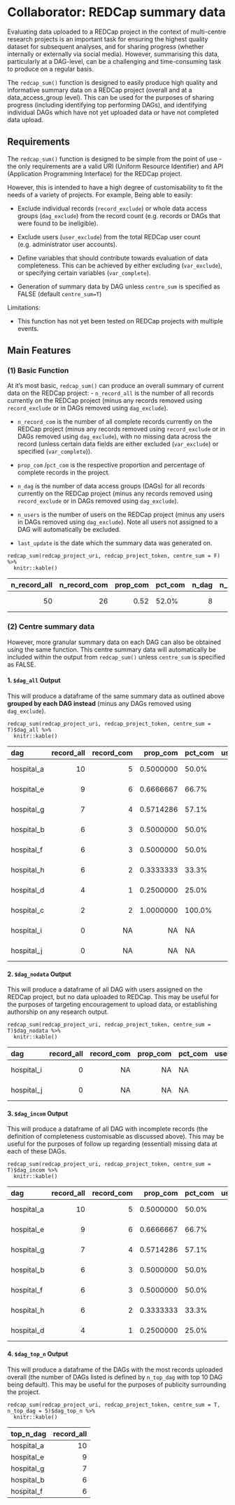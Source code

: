 Collaborator: REDCap summary data
=================================

Evaluating data uploaded to a REDCap project in the context of
multi-centre research projects is an important task for ensuring the
highest quality dataset for subsequent analyses, and for sharing
progress (whether internally or externally via social media). However,
summarising this data, particularly at a DAG-level, can be a challenging
and time-consuming task to produce on a regular basis.

The `redcap_sum()` function is designed to easily produce high quality
and informative summary data on a REDCap project (overall and at a
data\_access\_group level). This can be used for the purposes of sharing
progress (including identifying top performing DAGs), and identifying
individual DAGs which have not yet uploaded data or have not completed
data upload.

Requirements
------------

The `redcap_sum()` function is designed to be simple from the point of
use - the only requirements are a valid URI (Uniform Resource
Identifier) and API (Application Programming Interface) for the REDCap
project.

However, this is intended to have a high degree of customisability to
fit the needs of a variety of projects. For example, Being able to
easily:

-   Exclude individual records (`record_exclude`) or whole data access
    groups (`dag_exclude`) from the record count (e.g. records or DAGs
    that were found to be ineligible).

-   Exclude users (`user_exclude`) from the total REDCap user count
    (e.g. administrator user accounts).

-   Define variables that should contribute towards evaluation of data
    completeness. This can be achieved by either excluding
    (`var_exclude`), or specifying certain variables (`var_complete`).

-   Generation of summary data by DAG unless `centre_sum` is specified
    as FALSE (default `centre_sum=T`)

Limitations:

-   This function has not yet been tested on REDCap projects with
    multiple events.

Main Features
-------------

### (1) Basic Function

At it’s most basic, `redcap_sum()` can produce an overall summary of
current data on the REDCap project: - `n_record_all` is the number of
all records currently on the REDCap project (minus any records removed
using `record_exclude` or in DAGs removed using `dag_exclude`).

-   `n_record_com` is the number of all complete records currently on
    the REDCap project (minus any records removed using `record_exclude`
    or in DAGs removed using `dag_exclude`), with no missing data across
    the record (unless certain data fields are either excluded
    (`var_exclude`) or specified (`var_complete`)).

-   `prop_com` /`pct_com` is the respective proportion and percentage of
    complete records in the project.

-   `n_dag` is the number of data access groups (DAGs) for all records
    currently on the REDCap project (minus any records removed using
    `record_exclude` or in DAGs removed using `dag_exclude`).

-   `n_users` is the number of users on the REDCap project (minus any
    users in DAGs removed using `dag_exclude`). Note all users not
    assigned to a DAG will automatically be excluded.

-   `last_update` is the date which the summary data was generated on.

<!-- -->

    redcap_sum(redcap_project_uri, redcap_project_token, centre_sum = F)  %>%
      knitr::kable()

<table>
<thead>
<tr class="header">
<th style="text-align: right;">n_record_all</th>
<th style="text-align: right;">n_record_com</th>
<th style="text-align: right;">prop_com</th>
<th style="text-align: left;">pct_com</th>
<th style="text-align: right;">n_dag</th>
<th style="text-align: right;">n_users</th>
<th style="text-align: left;">last_update</th>
</tr>
</thead>
<tbody>
<tr class="odd">
<td style="text-align: right;">50</td>
<td style="text-align: right;">26</td>
<td style="text-align: right;">0.52</td>
<td style="text-align: left;">52.0%</td>
<td style="text-align: right;">8</td>
<td style="text-align: right;">30</td>
<td style="text-align: left;">7-Nov-2018</td>
</tr>
</tbody>
</table>

### (2) Centre summary data

However, more granular summary data on each DAG can also be obtained
using the same function. This centre summary data will automatically be
included within the output from `redcap_sum()` unless `centre_sum` is
specified as FALSE.

#### 1. `$dag_all` Output

This will produce a dataframe of the same summary data as outlined above
**grouped by each DAG instead** (minus any DAGs removed using
`dag_exclude`).

    redcap_sum(redcap_project_uri, redcap_project_token, centre_sum = T)$dag_all %>%
      knitr::kable()

<table>
<thead>
<tr class="header">
<th style="text-align: left;">dag</th>
<th style="text-align: right;">record_all</th>
<th style="text-align: right;">record_com</th>
<th style="text-align: right;">prop_com</th>
<th style="text-align: left;">pct_com</th>
<th style="text-align: right;">user_all</th>
<th style="text-align: left;">last_update</th>
</tr>
</thead>
<tbody>
<tr class="odd">
<td style="text-align: left;">hospital_a</td>
<td style="text-align: right;">10</td>
<td style="text-align: right;">5</td>
<td style="text-align: right;">0.5000000</td>
<td style="text-align: left;">50.0%</td>
<td style="text-align: right;">3</td>
<td style="text-align: left;">7-Nov-2018</td>
</tr>
<tr class="even">
<td style="text-align: left;">hospital_e</td>
<td style="text-align: right;">9</td>
<td style="text-align: right;">6</td>
<td style="text-align: right;">0.6666667</td>
<td style="text-align: left;">66.7%</td>
<td style="text-align: right;">3</td>
<td style="text-align: left;">7-Nov-2018</td>
</tr>
<tr class="odd">
<td style="text-align: left;">hospital_g</td>
<td style="text-align: right;">7</td>
<td style="text-align: right;">4</td>
<td style="text-align: right;">0.5714286</td>
<td style="text-align: left;">57.1%</td>
<td style="text-align: right;">3</td>
<td style="text-align: left;">7-Nov-2018</td>
</tr>
<tr class="even">
<td style="text-align: left;">hospital_b</td>
<td style="text-align: right;">6</td>
<td style="text-align: right;">3</td>
<td style="text-align: right;">0.5000000</td>
<td style="text-align: left;">50.0%</td>
<td style="text-align: right;">3</td>
<td style="text-align: left;">7-Nov-2018</td>
</tr>
<tr class="odd">
<td style="text-align: left;">hospital_f</td>
<td style="text-align: right;">6</td>
<td style="text-align: right;">3</td>
<td style="text-align: right;">0.5000000</td>
<td style="text-align: left;">50.0%</td>
<td style="text-align: right;">3</td>
<td style="text-align: left;">7-Nov-2018</td>
</tr>
<tr class="even">
<td style="text-align: left;">hospital_h</td>
<td style="text-align: right;">6</td>
<td style="text-align: right;">2</td>
<td style="text-align: right;">0.3333333</td>
<td style="text-align: left;">33.3%</td>
<td style="text-align: right;">3</td>
<td style="text-align: left;">7-Nov-2018</td>
</tr>
<tr class="odd">
<td style="text-align: left;">hospital_d</td>
<td style="text-align: right;">4</td>
<td style="text-align: right;">1</td>
<td style="text-align: right;">0.2500000</td>
<td style="text-align: left;">25.0%</td>
<td style="text-align: right;">3</td>
<td style="text-align: left;">7-Nov-2018</td>
</tr>
<tr class="even">
<td style="text-align: left;">hospital_c</td>
<td style="text-align: right;">2</td>
<td style="text-align: right;">2</td>
<td style="text-align: right;">1.0000000</td>
<td style="text-align: left;">100.0%</td>
<td style="text-align: right;">2</td>
<td style="text-align: left;">7-Nov-2018</td>
</tr>
<tr class="odd">
<td style="text-align: left;">hospital_i</td>
<td style="text-align: right;">0</td>
<td style="text-align: right;">NA</td>
<td style="text-align: right;">NA</td>
<td style="text-align: left;">NA</td>
<td style="text-align: right;">3</td>
<td style="text-align: left;">7-Nov-2018</td>
</tr>
<tr class="even">
<td style="text-align: left;">hospital_j</td>
<td style="text-align: right;">0</td>
<td style="text-align: right;">NA</td>
<td style="text-align: right;">NA</td>
<td style="text-align: left;">NA</td>
<td style="text-align: right;">4</td>
<td style="text-align: left;">7-Nov-2018</td>
</tr>
</tbody>
</table>

#### 2. `$dag_nodata` Output

This will produce a dataframe of all DAG with users assigned on the
REDCap project, but no data uploaded to REDCap. This may be useful for
the purposes of targeting encouragement to upload data, or establishing
authorship on any research output.

    redcap_sum(redcap_project_uri, redcap_project_token, centre_sum = T)$dag_nodata %>%
      knitr::kable()

<table>
<thead>
<tr class="header">
<th style="text-align: left;">dag</th>
<th style="text-align: right;">record_all</th>
<th style="text-align: right;">record_com</th>
<th style="text-align: right;">prop_com</th>
<th style="text-align: left;">pct_com</th>
<th style="text-align: right;">user_all</th>
<th style="text-align: left;">last_update</th>
</tr>
</thead>
<tbody>
<tr class="odd">
<td style="text-align: left;">hospital_i</td>
<td style="text-align: right;">0</td>
<td style="text-align: right;">NA</td>
<td style="text-align: right;">NA</td>
<td style="text-align: left;">NA</td>
<td style="text-align: right;">3</td>
<td style="text-align: left;">7-Nov-2018</td>
</tr>
<tr class="even">
<td style="text-align: left;">hospital_j</td>
<td style="text-align: right;">0</td>
<td style="text-align: right;">NA</td>
<td style="text-align: right;">NA</td>
<td style="text-align: left;">NA</td>
<td style="text-align: right;">4</td>
<td style="text-align: left;">7-Nov-2018</td>
</tr>
</tbody>
</table>

#### 3. `$dag_incom` Output

This will produce a dataframe of all DAG with incomplete records (the
definition of completeness customisable as discussed above). This may be
useful for the purposes of follow up regarding (essential) missing data
at each of these DAGs.

    redcap_sum(redcap_project_uri, redcap_project_token, centre_sum = T)$dag_incom %>%
      knitr::kable()

<table>
<thead>
<tr class="header">
<th style="text-align: left;">dag</th>
<th style="text-align: right;">record_all</th>
<th style="text-align: right;">record_com</th>
<th style="text-align: right;">prop_com</th>
<th style="text-align: left;">pct_com</th>
<th style="text-align: right;">user_all</th>
<th style="text-align: left;">last_update</th>
</tr>
</thead>
<tbody>
<tr class="odd">
<td style="text-align: left;">hospital_a</td>
<td style="text-align: right;">10</td>
<td style="text-align: right;">5</td>
<td style="text-align: right;">0.5000000</td>
<td style="text-align: left;">50.0%</td>
<td style="text-align: right;">3</td>
<td style="text-align: left;">7-Nov-2018</td>
</tr>
<tr class="even">
<td style="text-align: left;">hospital_e</td>
<td style="text-align: right;">9</td>
<td style="text-align: right;">6</td>
<td style="text-align: right;">0.6666667</td>
<td style="text-align: left;">66.7%</td>
<td style="text-align: right;">3</td>
<td style="text-align: left;">7-Nov-2018</td>
</tr>
<tr class="odd">
<td style="text-align: left;">hospital_g</td>
<td style="text-align: right;">7</td>
<td style="text-align: right;">4</td>
<td style="text-align: right;">0.5714286</td>
<td style="text-align: left;">57.1%</td>
<td style="text-align: right;">3</td>
<td style="text-align: left;">7-Nov-2018</td>
</tr>
<tr class="even">
<td style="text-align: left;">hospital_b</td>
<td style="text-align: right;">6</td>
<td style="text-align: right;">3</td>
<td style="text-align: right;">0.5000000</td>
<td style="text-align: left;">50.0%</td>
<td style="text-align: right;">3</td>
<td style="text-align: left;">7-Nov-2018</td>
</tr>
<tr class="odd">
<td style="text-align: left;">hospital_f</td>
<td style="text-align: right;">6</td>
<td style="text-align: right;">3</td>
<td style="text-align: right;">0.5000000</td>
<td style="text-align: left;">50.0%</td>
<td style="text-align: right;">3</td>
<td style="text-align: left;">7-Nov-2018</td>
</tr>
<tr class="even">
<td style="text-align: left;">hospital_h</td>
<td style="text-align: right;">6</td>
<td style="text-align: right;">2</td>
<td style="text-align: right;">0.3333333</td>
<td style="text-align: left;">33.3%</td>
<td style="text-align: right;">3</td>
<td style="text-align: left;">7-Nov-2018</td>
</tr>
<tr class="odd">
<td style="text-align: left;">hospital_d</td>
<td style="text-align: right;">4</td>
<td style="text-align: right;">1</td>
<td style="text-align: right;">0.2500000</td>
<td style="text-align: left;">25.0%</td>
<td style="text-align: right;">3</td>
<td style="text-align: left;">7-Nov-2018</td>
</tr>
</tbody>
</table>

#### 4. `$dag_top_n` Output

This will produce a dataframe of the DAGs with the most records uploaded
overall (the number of DAGs listed is defined by `n_top_dag` with top 10
DAG being default). This may be useful for the purposes of publicity
surrounding the project.

    redcap_sum(redcap_project_uri, redcap_project_token, centre_sum = T, n_top_dag = 5)$dag_top_n %>%
      knitr::kable()

<table>
<thead>
<tr class="header">
<th style="text-align: left;">top_n_dag</th>
<th style="text-align: right;">record_all</th>
</tr>
</thead>
<tbody>
<tr class="odd">
<td style="text-align: left;">hospital_a</td>
<td style="text-align: right;">10</td>
</tr>
<tr class="even">
<td style="text-align: left;">hospital_e</td>
<td style="text-align: right;">9</td>
</tr>
<tr class="odd">
<td style="text-align: left;">hospital_g</td>
<td style="text-align: right;">7</td>
</tr>
<tr class="even">
<td style="text-align: left;">hospital_b</td>
<td style="text-align: right;">6</td>
</tr>
<tr class="odd">
<td style="text-align: left;">hospital_f</td>
<td style="text-align: right;">6</td>
</tr>
</tbody>
</table>
